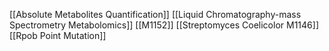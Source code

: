 [[Absolute Metabolites Quantification]]
[[Liquid Chromatography-mass Spectrometry Metabolomics]]
[[M1152]]
[[Streptomyces Coelicolor M1146]]
[[Rpob Point Mutation]]
